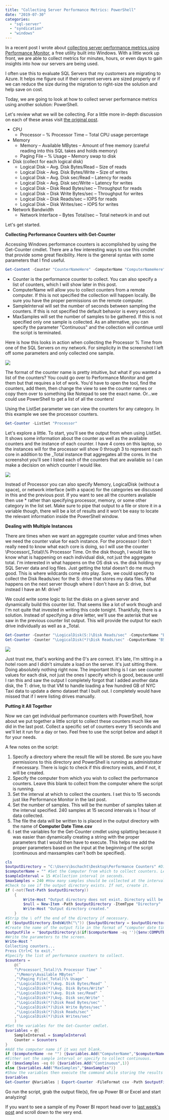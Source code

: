 ```yaml
---
title: "Collecting Server Performance Metrics: PowerShell"
date: "2019-07-30"
categories: 
  - "sql-server"
  - "syndication"
  - "windows"
---
```


In a recent post I wrote about [collecting server performance metrics using Performance Monitor](https://bradleyschacht.com/collecting-server-performance-metrics-performance-monitor/), a free utility built into Windows. With a little work up front, we are able to collect metrics for minutes, hours, or even days to gain insights into how our servers are being used.

I often use this to evaluate SQL Servers that my customers are migrating to Azure. It helps me figure out if their current servers are sized properly or if we can reduce the size during the migration to right-size the solution and help save on cost.

Today, we are going to look at how to collect server performance metrics using another solution: PowerShell.

Let's review what we will be collecting. For a little more in-depth discussion on each of these areas visit [the original post](https://bradleyschacht.com/collecting-server-performance-metrics-performance-monitor/).

- CPU
    - Processor – % Processor Time – Total CPU usage percentage
- Memory
    - Memory – Available MBytes – Amount of free memory (careful reading into this SQL takes and holds memory)
    - Paging File – % Usage – Memory swap to disk
- Disk (collect for each logical disk)
    - Logical Disk – Avg. Disk Bytes/Read – Size of reads
    - Logical Disk – Avg. Disk Bytes/Write – Size of writes
    - Logical Disk – Avg. Disk sec/Read – Latency for reads
    - Logical Disk – Avg. Disk sec/Write – Latency for writes
    - Logical Disk – Disk Read Bytes/sec – Throughput for reads
    - Logical Disk – Disk Write Bytes/sec – Throughput for writes
    - Logical Disk – Disk Reads/sec – IOPS for reads
    - Logical Disk – Disk Writes/sec – IOPS for writes
- Network Bandwidth
    - Network Interface – Bytes Total/sec – Total network in and out

Let's get started.

**Collecting Performance Counters with Get-Counter**

Accessing Windows performance counters is accomplished by using the Get-Counter cmdlet. There are a few interesting ways to use this cmdlet that provide some great flexibility. Here is the general syntax with some parameters that I find useful.

```powershell
Get-Content -Counter "CounterNameHere" -ComputerName "ComputerNameHere" -SampleInterval 15 -MaxSamples 5
```

- Counter is the performance counter to collect. You can also specify a list of counters, which I will show later in this post.
- ComputerName will allow you to collect counters from a remote computer. If this is not specified the collection will happen locally. Be sure you have the proper permissions on the remote computer.
- SampleInterval will set the number of seconds between sampling the counters. If this is not specified the default behavior is every second.
- MaxSamples will set the number of samples to be gathered. If this is not specified only one sample is collected. As an alternative, you can specify the parameter "Continuous" and the collection will continue until the script is terminated.

Here is how this looks in action when collecting the Processor % Time from one of the SQL Servers on my network. For simplicity in the screenshot I left off some parameters and only collected one sample.

![](https://images.bradleyschacht.com/wp-content/uploads/2019/07/collecting-server-performance-metrics-powershell-001.png)

The format of the counter name is pretty intuitive, but what if you wanted a list of the counters? You could go over to Performance Monitor and get them but that requires a lot of work. You'd have to open the tool, find the counters, add them, then change the view to see the counter names or copy them over to something like Notepad to see the exact name. Or...we could use PowerShell to get a list of all the counters!

Using the ListSet parameter we can view the counters for any category. In this example we see the processor counters.

```powershell
Get-Counter -ListSet "Processor"
```

Let's explore a little. To start, you'll see the output from when using ListSet. It shows some information about the counter as well as the available counters and the instance of each counter. I have 4 cores on this laptop, so the instances will for the processor will show 0 through 3 to represent each core in addition to the \_Total instance that aggregates all the cores. In the screenshot you'll see I listed each of the counters that are available so I can make a decision on which counter I would like.

![](https://images.bradleyschacht.com/wp-content/uploads/2019/07/collecting-server-performance-metrics-powershell-002.png)

Instead of Processor you can also specify Memory, LogicalDisk (without a space), or network interface (with a space) for the categories we discussed in this and the previous post. If you want to see all the counters available then use \* rather than specifying processor, memory, or some other category in the list set. Make sure to pipe that output to a file or store it in a variable though, there will be a lot of results and it won't be easy to locate the relevant information inside the PowerShell window.

**Dealing with Multiple Instances**

There are times when we want an aggregate counter value and times when we need the counter value for each instance. For the processor I don't really need to know what each core is doing, so I will use the counter \\Processor(\_Total)\\% Processor Time. On the disk though, I would like to know what is happening on each individual disk, not just the aggregate total. I'm interested in what happens on the OS disk vs. the disk holding my SQL Server data and log files. Just getting the total doesn't do me much good. This is where wildcards come into play. Sure, we could specify to collect the Disk Reads/sec for the S: drive that stores my data files. What happens on the next server though where I don't have an S: drive, but instead I have an M: drive?

We could write some logic to list the disks on a given server and dynamically build this counter list. That seems like a lot of work though and I'm not quite that invested in writing this code tonight. Thankfully, there is a solution. Instead of specifying a drive letter, we'll use the asterisk that we saw in the previous counter list output. This will provide the output for each drive individually as well as a \_Total.

```powershell
Get-Counter -Counter "\LogicalDisk(S:)\Disk Reads/sec" -ComputerName "BS-SRV-SQL01"
Get-Counter -Counter "\LogicalDisk(*)\Disk Reads/sec" -ComputerName "BS-SRV-SQL01"
```

![](https://images.bradleyschacht.com/wp-content/uploads/2019/07/collecting-server-performance-metrics-powershell-003.png)

Just trust me, that's working and the 0's are correct. It's late, I'm sitting in a hotel room and I didn't simulate a load on the server. It's just sitting there. Doing absolutely nothing right now. The important thing is I can see counter values for each disk, not just the ones I specify which is good, because until I ran this and saw the output I completely forgot that I added another data disk, the T: drive, to that VM to handle loading a few hundred GB of NYC Taxi data to update a demo dataset that I built out. I completely would have missed that if I were listing drives manually.

**Putting it All Together**

Now we can get individual performance counters with PowerShell, how about we put together a little script to collect these counters much like we did in the last post. Collect a specific set of counters every 15 seconds and we'll let it run for a day or two. Feel free to use the script below and adapt it for your needs.

A few notes on the script:

1. Specify a directory where the result file will be stored. Be sure you have permissions to this directory and PowerShell is running as administrator if necessary. There is logic to check if this directory exists, and if not, it will be created.
2. Specify the computer from which you wish to collect the performance counters. Leave this blank to collect from the computer where the script is running.
3. Set the interval at which to collect the counters. I set this to 15 seconds just like Performance Monitor in the last post.
4. Set the number of samples. This will be the number of samples taken at the interval specified. 240 samples at 15 second intervals is 1 hour of data collected.
5. The file the data will be written to is placed in the output directory with the name of **Computer Date Time.csv**
6. I set the variables for the Get-Counter cmdlet using splatting because it was easier than dynamically creating a string with the proper parameters that I would then have to execute. This helps me add the proper parameters based on the input at the beginning of the script (continuous and maxsamples can't both be specified).

```powershell
cls
$outputDirectory = "C:\Users\bschacht\Desktop\Performance Counters" #Directory where the restult file will be stored.
$computerName = "" #Set the Computer from which to collect counters. Leave blank for local computer.
$sampleInterval = 15 #Collection interval in seconds.
$maxSamples = 240 #How many samples should be collected at the interval specified. Set to 0 for continuous collection.
#Check to see if the output directory exists. If not, create it.
if (-not(Test-Path $outputDirectory))
    {
        Write-Host "Output directory does not exist. Directory will be created."
        $null = New-Item -Path $outputDirectory -ItemType "Directory"
        Write-Host "Output directory created."
    }
#Strip the \ off the end of the directory if necessary.
if ($outputDirectory.EndsWith("\")) {$outputDirectory = $outputDirectory.Substring(0, $outputDirectory.Length - 1)}
#Create the name of the output file in the format of "computer date time.csv".
$outputFile = "$outputDirectory\$(if($computerName -eq ''){$env:COMPUTERNAME} else {$computerName}) $(Get-Date -Format "yyyy_MM_dd HH_mm_ss").csv"
#Write the parameters to the screen.
Write-Host "
Collecting counters...
Press Ctrl+C to exit."
#Specify the list of performance counters to collect.
$counters =
    @(`
    "\Processor(_Total)\% Processor Time" `
    ,"\Memory\Available MBytes" `
    ,"\Paging File(_Total)\% Usage" `
    ,"\LogicalDisk(*)\Avg. Disk Bytes/Read" `
    ,"\LogicalDisk(*)\Avg. Disk Bytes/Write" `
    ,"\LogicalDisk(*)\Avg. Disk sec/Read" `
    ,"\LogicalDisk(*)\Avg. Disk sec/Write" `
    ,"\LogicalDisk(*)\Disk Read Bytes/sec" `
    ,"\LogicalDisk(*)\Disk Write Bytes/sec" `
    ,"\LogicalDisk(*)\Disk Reads/sec" `
    ,"\LogicalDisk(*)\Disk Writes/sec"
    )
#Set the variables for the Get-Counter cmdlet.
$variables = @{
    SampleInterval = $sampleInterval
    Counter = $counters
}
#Add the computer name if it was not blank.
if ($computerName -ne "") {$variables.Add("ComputerName","$computerName")}
#Either set the sample interval or specify to collect continuous.
if ($maxSamples -eq 0) {$variables.Add("Continuous",1)}
else {$variables.Add("MaxSamples","$maxSamples")}
#Show the variables then execute the command while storing the results in a file.
$variables
Get-Counter @Variables | Export-Counter -FileFormat csv -Path $outputFile -Force
```

Go run the script, grab the output file(s), fire up Power BI or Excel and start analyzing!

If you want to see a sample of my Power BI report head over to [last week's post](https://bradleyschacht.com/collecting-server-performance-metrics-performance-monitor/) and scroll down to the very end.

